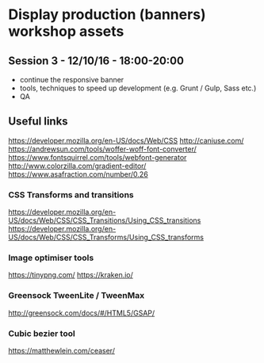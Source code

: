 # Display production (banners) workshop assets

## Session 3 - 12/10/16 - 18:00-20:00
- continue the responsive banner
- tools, techniques to speed up development (e.g. Grunt / Gulp, Sass etc.)
- QA

## Useful links
https://developer.mozilla.org/en-US/docs/Web/CSS 
http://caniuse.com/ 
https://andrewsun.com/tools/woffer-woff-font-converter/ 
https://www.fontsquirrel.com/tools/webfont-generator 
http://www.colorzilla.com/gradient-editor/ 
https://www.asafraction.com/number/0.26 

### CSS Transforms and transitions
https://developer.mozilla.org/en-US/docs/Web/CSS/CSS_Transitions/Using_CSS_transitions 
https://developer.mozilla.org/en-US/docs/Web/CSS/CSS_Transforms/Using_CSS_transforms 

### Image optimiser tools
https://tinypng.com/ 
https://kraken.io/ 

### Greensock TweenLite / TweenMax
http://greensock.com/docs/#/HTML5/GSAP/ 

### Cubic bezier tool
https://matthewlein.com/ceaser/ 

